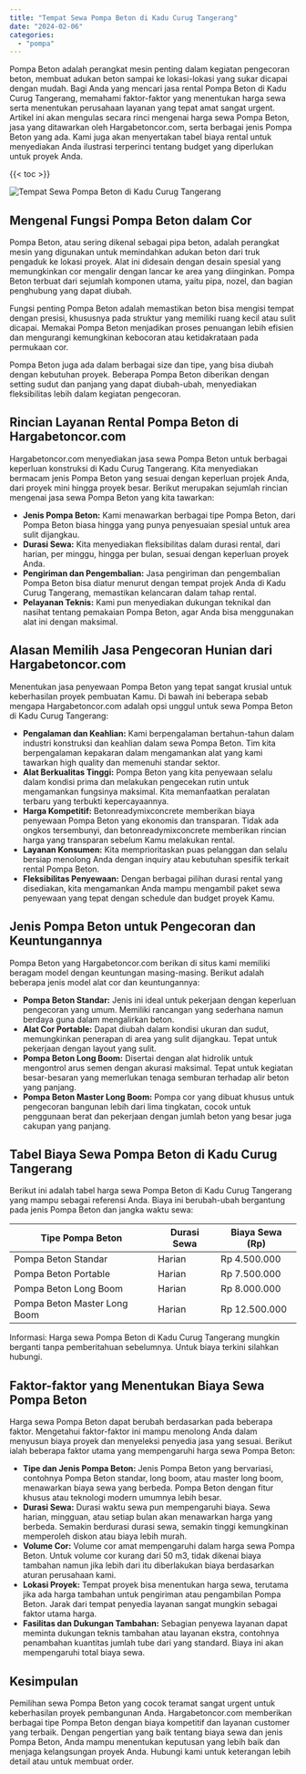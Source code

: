 ```yaml
---
title: "Tempat Sewa Pompa Beton di Kadu Curug Tangerang"
date: "2024-02-06"
categories: 
  - "pompa"
---
```




Pompa Beton adalah perangkat mesin penting dalam kegiatan pengecoran beton, membuat adukan beton sampai ke lokasi-lokasi yang sukar dicapai dengan mudah. Bagi Anda yang mencari jasa rental Pompa Beton di Kadu Curug Tangerang, memahami faktor-faktor yang menentukan harga sewa serta menentukan perusahaan layanan yang tepat amat sangat urgent. Artikel ini akan mengulas secara rinci mengenai harga sewa Pompa Beton, jasa yang ditawarkan oleh Hargabetoncor.com, serta berbagai jenis Pompa Beton yang ada. Kami juga akan menyertakan tabel biaya rental untuk menyediakan Anda ilustrasi terperinci tentang budget yang diperlukan untuk proyek Anda.

{{< toc >}}

![Tempat Sewa Pompa Beton di Kadu Curug Tangerang](https://hargareadymixid.github.io/pompa/concrete-pump%20(24).png)

## Mengenal Fungsi Pompa Beton dalam Cor

Pompa Beton, atau sering dikenal sebagai pipa beton, adalah perangkat mesin yang digunakan untuk memindahkan adukan beton dari truk pengaduk ke lokasi proyek. Alat ini didesain dengan desain spesial yang memungkinkan cor mengalir dengan lancar ke area yang diinginkan. Pompa Beton terbuat dari sejumlah komponen utama, yaitu pipa, nozel, dan bagian penghubung yang dapat diubah.

Fungsi penting Pompa Beton adalah memastikan beton bisa mengisi tempat dengan presisi, khususnya pada struktur yang memiliki ruang kecil atau sulit dicapai. Memakai Pompa Beton menjadikan proses penuangan lebih efisien dan mengurangi kemungkinan kebocoran atau ketidakrataan pada permukaan cor.

Pompa Beton juga ada dalam berbagai size dan tipe, yang bisa diubah dengan kebutuhan proyek. Beberapa Pompa Beton diberikan dengan setting sudut dan panjang yang dapat diubah-ubah, menyediakan fleksibilitas lebih dalam kegiatan pengecoran.

## Rincian Layanan Rental Pompa Beton di Hargabetoncor.com

Hargabetoncor.com menyediakan jasa sewa Pompa Beton untuk berbagai keperluan konstruksi di Kadu Curug Tangerang. Kita menyediakan bermacam jenis Pompa Beton yang sesuai dengan keperluan projek Anda, dari proyek mini hingga proyek besar. Berikut merupakan sejumlah rincian mengenai jasa sewa Pompa Beton yang kita tawarkan:

- **Jenis Pompa Beton:** Kami menawarkan berbagai tipe Pompa Beton, dari Pompa Beton biasa hingga yang punya penyesuaian spesial untuk area sulit dijangkau.
- **Durasi Sewa:** Kita menyediakan fleksibilitas dalam durasi rental, dari harian, per minggu, hingga per bulan, sesuai dengan keperluan proyek Anda.
- **Pengiriman dan Pengembalian:** Jasa pengiriman dan pengembalian Pompa Beton bisa diatur menurut dengan tempat projek Anda di Kadu Curug Tangerang, memastikan kelancaran dalam tahap rental.
- **Pelayanan Teknis:** Kami pun menyediakan dukungan teknikal dan nasihat tentang pemakaian Pompa Beton, agar Anda bisa menggunakan alat ini dengan maksimal.

## Alasan Memilih Jasa Pengecoran Hunian dari Hargabetoncor.com

Menentukan jasa penyewaan Pompa Beton yang tepat sangat krusial untuk keberhasilan proyek pembuatan Kamu. Di bawah ini beberapa sebab mengapa Hargabetoncor.com adalah opsi unggul untuk sewa Pompa Beton di Kadu Curug Tangerang:

- **Pengalaman dan Keahlian:** Kami berpengalaman bertahun-tahun dalam industri konstruksi dan keahlian dalam sewa Pompa Beton. Tim kita berpengalaman kepakaran dalam mengamankan alat yang kami tawarkan high quality dan memenuhi standar sektor.
- **Alat Berkualitas Tinggi:** Pompa Beton yang kita penyewaan selalu dalam kondisi prima dan melakukan pengecekan rutin untuk mengamankan fungsinya maksimal. Kita memanfaatkan peralatan terbaru yang terbukti kepercayaannya.
- **Harga Kompetitif:** Betonreadymixconcrete memberikan biaya penyewaan Pompa Beton yang ekonomis dan transparan. Tidak ada ongkos tersembunyi, dan betonreadymixconcrete memberikan rincian harga yang transparan sebelum Kamu melakukan rental.
- **Layanan Konsumen:** Kita memprioritaskan puas pelanggan dan selalu bersiap menolong Anda dengan inquiry atau kebutuhan spesifik terkait rental Pompa Beton.
- **Fleksibilitas Penyewaan:** Dengan berbagai pilihan durasi rental yang disediakan, kita mengamankan Anda mampu mengambil paket sewa penyewaan yang tepat dengan schedule dan budget proyek Kamu.

## Jenis Pompa Beton untuk Pengecoran dan Keuntungannya

Pompa Beton yang Hargabetoncor.com berikan di situs kami memiliki beragam model dengan keuntungan masing-masing. Berikut adalah beberapa jenis model alat cor dan keuntungannya:

- **Pompa Beton Standar:** Jenis ini ideal untuk pekerjaan dengan keperluan pengecoran yang umum. Memiliki rancangan yang sederhana namun berdaya guna dalam mengalirkan beton.
- **Alat Cor Portable:** Dapat diubah dalam kondisi ukuran dan sudut, memungkinkan penerapan di area yang sulit dijangkau. Tepat untuk pekerjaan dengan layout yang sulit.
- **Pompa Beton Long Boom:** Disertai dengan alat hidrolik untuk mengontrol arus semen dengan akurasi maksimal. Tepat untuk kegiatan besar-besaran yang memerlukan tenaga semburan terhadap alir beton yang panjang.
- **Pompa Beton Master Long Boom:** Pompa cor yang dibuat khusus untuk pengecoran bangunan lebih dari lima tingkatan, cocok untuk penggunaan berat dan pekerjaan dengan jumlah beton yang besar juga cakupan yang panjang.

## Tabel Biaya Sewa Pompa Beton di Kadu Curug Tangerang

Berikut ini adalah tabel harga sewa Pompa Beton di Kadu Curug Tangerang yang mampu sebagai referensi Anda. Biaya ini berubah-ubah bergantung pada jenis Pompa Beton dan jangka waktu sewa:

| Tipe Pompa Beton | Durasi Sewa | Biaya Sewa (Rp) |
| --- | --- | --- |
| Pompa Beton Standar | Harian | Rp 4.500.000 |
| Pompa Beton Portable | Harian | Rp 7.500.000 |
| Pompa Beton Long Boom | Harian | Rp 8.000.000 |
| Pompa Beton Master Long Boom | Harian | Rp 12.500.000 |

Informasi: Harga sewa Pompa Beton di Kadu Curug Tangerang mungkin berganti tanpa pemberitahuan sebelumnya. Untuk biaya terkini silahkan hubungi.

## Faktor-faktor yang Menentukan Biaya Sewa Pompa Beton

Harga sewa Pompa Beton dapat berubah berdasarkan pada beberapa faktor. Mengetahui faktor-faktor ini mampu menolong Anda dalam menyusun biaya proyek dan menyeleksi penyedia jasa yang sesuai. Berikut ialah beberapa faktor utama yang mempengaruhi harga sewa Pompa Beton:

- **Tipe dan Jenis Pompa Beton:** Jenis Pompa Beton yang bervariasi, contohnya Pompa Beton standar, long boom, atau master long boom, menawarkan biaya sewa yang berbeda. Pompa Beton dengan fitur khusus atau teknologi modern umumnya lebih besar.
- **Durasi Sewa:** Durasi waktu sewa pun mempengaruhi biaya. Sewa harian, mingguan, atau setiap bulan akan menawarkan harga yang berbeda. Semakin berdurasi durasi sewa, semakin tinggi kemungkinan memperoleh diskon atau biaya lebih murah.
- **Volume Cor:** Volume cor amat mempengaruhi dalam harga sewa Pompa Beton. Untuk volume cor kurang dari 50 m3, tidak dikenai biaya tambahan namun jika lebih dari itu diberlakukan biaya berdasarkan aturan perusahaan kami.
- **Lokasi Proyek:** Tempat proyek bisa menentukan harga sewa, terutama jika ada harga tambahan untuk pengiriman atau pengambilan Pompa Beton. Jarak dari tempat penyedia layanan sangat mungkin sebagai faktor utama harga.
- **Fasilitas dan Dukungan Tambahan:** Sebagian penyewa layanan dapat meminta dukungan teknis tambahan atau layanan ekstra, contohnya penambahan kuantitas jumlah tube dari yang standard. Biaya ini akan mempengaruhi total biaya sewa.

## Kesimpulan

Pemilihan sewa Pompa Beton yang cocok teramat sangat urgent untuk keberhasilan proyek pembangunan Anda. Hargabetoncor.com memberikan berbagai tipe Pompa Beton dengan biaya kompetitif dan layanan customer yang terbaik. Dengan pengertian yang baik tentang biaya sewa dan jenis Pompa Beton, Anda mampu menentukan keputusan yang lebih baik dan menjaga kelangsungan proyek Anda. Hubungi kami untuk keterangan lebih detail atau untuk membuat order.
